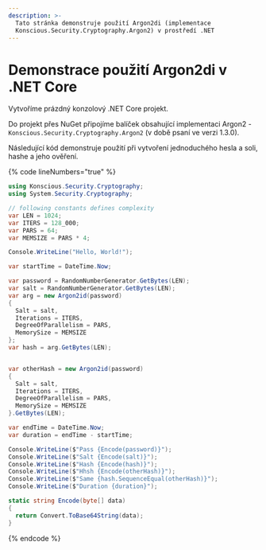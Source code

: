 ```yaml
---
description: >-
  Tato stránka demonstruje použití Argon2di (implementace
  Konscious.Security.Cryptography.Argon2) v prostředí .NET
---
```


# Demonstrace použití Argon2di v .NET Core

Vytvoříme prázdný konzolový .NET Core projekt.

Do projekt přes NuGet připojíme balíček obsahující implementaci Argon2 - `Konscious.Security.Cryptography.Argon2` (v době psaní ve verzi 1.3.0).

Následující kód demonstruje použití při vytvoření jednoduchého hesla a soli, hashe a jeho ověření.

{% code lineNumbers="true" %}
```csharp
using Konscious.Security.Cryptography;
using System.Security.Cryptography;

// following constants defines complexity
var LEN = 1024;
var ITERS = 128_000;
var PARS = 64;
var MEMSIZE = PARS * 4;

Console.WriteLine("Hello, World!");

var startTime = DateTime.Now;

var password = RandomNumberGenerator.GetBytes(LEN);
var salt = RandomNumberGenerator.GetBytes(LEN);
var arg = new Argon2id(password)
{
  Salt = salt,
  Iterations = ITERS,
  DegreeOfParallelism = PARS,
  MemorySize = MEMSIZE
};
var hash = arg.GetBytes(LEN);


var otherHash = new Argon2id(password)
{
  Salt = salt,
  Iterations = ITERS,
  DegreeOfParallelism = PARS,
  MemorySize = MEMSIZE
}.GetBytes(LEN);

var endTime = DateTime.Now;
var duration = endTime - startTime;

Console.WriteLine($"Pass {Encode(password)}");
Console.WriteLine($"Salt {Encode(salt)}");
Console.WriteLine($"Hash {Encode(hash)}");
Console.WriteLine($"Hhsh {Encode(otherHash)}");
Console.WriteLine($"Same {hash.SequenceEqual(otherHash)}");
Console.WriteLine($"Duration {duration}");

static string Encode(byte[] data)
{
  return Convert.ToBase64String(data);
}
```
{% endcode %}
